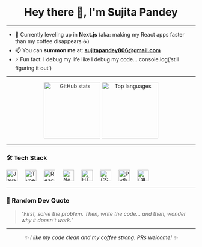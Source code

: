 <h1 align="center">Hey there 👋, I'm Sujita Pandey</h1>

---

- 🌱 Currently leveling up in **Next.js** (aka: making my React apps faster than my coffee disappears ☕)  
- 📫 You can **summon me** at: **sujitapandey806@gmail.com**  
- ⚡ Fun fact: I debug my life like I debug my code… console.log(‘still figuring it out’)  

---

<div align="center">
  <img src="https://github-readme-stats.vercel.app/api?username=sujitapandeyy&show_icons=true&theme=tokyonight&hide_border=false" height="150" alt="GitHub stats" />
  <img src="https://github-readme-stats.vercel.app/api/top-langs?username=sujitapandeyy&layout=compact&theme=tokyonight&hide_border=false" height="150" alt="Top languages" />
</div>

---

### 🛠 Tech Stack 
<div align="left">
  <img src="https://cdn.jsdelivr.net/gh/devicons/devicon/icons/javascript/javascript-original.svg" height="30" alt="JavaScript" /> 
  <img width="12" />
  <img src="https://cdn.jsdelivr.net/gh/devicons/devicon/icons/typescript/typescript-original.svg" height="30" alt="TypeScript" />
  <img width="12" />
  <img src="https://cdn.jsdelivr.net/gh/devicons/devicon/icons/react/react-original.svg" height="30" alt="React" />
  <img width="12" />
  <img src="https://cdn.jsdelivr.net/gh/devicons/devicon/icons/nextjs/nextjs-original.svg" height="30" alt="Next.js" />
  <img width="12" />
  <img src="https://cdn.jsdelivr.net/gh/devicons/devicon/icons/html5/html5-original.svg" height="30" alt="HTML5" />
  <img width="12" />
  <img src="https://cdn.jsdelivr.net/gh/devicons/devicon/icons/css3/css3-original.svg" height="30" alt="CSS3" />
  <img width="12" />
  <img src="https://cdn.jsdelivr.net/gh/devicons/devicon/icons/python/python-original.svg" height="30" alt="Python" />
  <img width="12" />
  <img src="https://cdn.jsdelivr.net/gh/devicons/devicon/icons/csharp/csharp-original.svg" height="30" alt="C#" />
</div>

---

### 🎯 Random Dev Quote  
> *"First, solve the problem. Then, write the code… and then, wonder why it doesn’t work."*  

---

<div align="center">
  <i>✨ I like my code clean and my coffee strong. PRs welcome! ✨</i>
</div>
